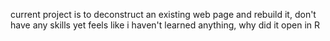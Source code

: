 current project is to deconstruct an existing web page and rebuild it, don't have any skills yet feels like i haven't learned anything, why did it open in R